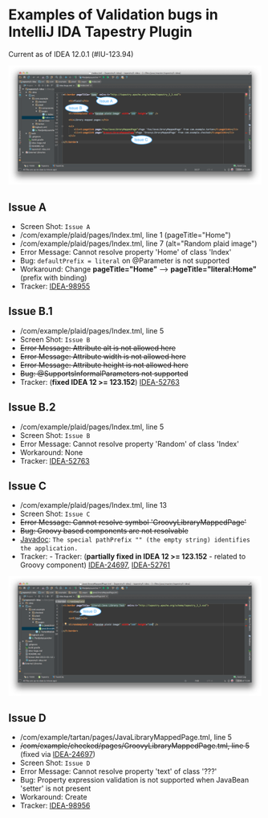 Examples of Validation bugs in IntelliJ IDA Tapestry Plugin
===========================================================
Current as of IDEA 12.0.1 (#IU-123.94)

![Bugs Screenshot 1](https://github.com/Widen/tapestry5-idea/raw/master/bugs-screenshot-1.png)

Issue A
-------
- Screen Shot: `Issue A`
 - /com/example/plaid/pages/Index.tml, line 1 (pageTitle="Home")
 - /com/example/plaid/pages/Index.tml, line 7 (alt="Random plaid image")
 - Error Message: Cannot resolve property 'Home' of class 'Index'
 - Bug: `defaultPrefix = literal` on @Parameter is not supported
 - Workaround: Change __pageTitle="Home"__ --> __pageTitle="literal:Home"__ (prefix with binding)
 - Tracker: [IDEA-98955](http://youtrack.jetbrains.com/issue/IDEA-98955)

Issue B.1
-------
- /com/example/plaid/pages/Index.tml, line 5
 - Screen Shot: `Issue B`
 - ~~Error Message: Attribute alt is not allowed here~~
 - ~~Error Message: Attribute width is not allowed here~~
 - ~~Error Message: Attribute height is not allowed here~~
 - ~~Bug: @SupportsInformalParameters not supported~~
 - Tracker: (__fixed IDEA 12 >= 123.152__) [IDEA-52763](http://youtrack.jetbrains.com/issue/IDEA-52763)

Issue B.2
-------
- /com/example/plaid/pages/Index.tml, line 5
 - Screen Shot: `Issue B`
 - Error Message: Cannot resolve property 'Random' of class 'Index'
 - Workaround: None
 - Tracker: [IDEA-52763](http://youtrack.jetbrains.com/issue/IDEA-52763)

Issue C
-------
- /com/example/plaid/pages/Index.tml, line 13
 - Screen Shot: `Issue C`
 - ~~Error Message: Cannot resolve symbol 'GroovyLibraryMappedPage'~~
 - ~~Bug: Groovy based components are not resolvable~~
  - [Javadoc](http://tapestry.apache.org/current/apidocs/org/apache/tapestry5/services/LibraryMapping.html): `The special pathPrefix "" (the empty string) identifies the application.`
 - Tracker:  - Tracker: (__partially fixed in IDEA 12 >= 123.152__ - related to Groovy component) [IDEA-24697](http://youtrack.jetbrains.com/issue/IDEA-24697), [IDEA-52761](http://youtrack.jetbrains.com/issue/IDEA-52761)

![Bugs Screenshot 2](https://github.com/Widen/tapestry5-idea/raw/master/bugs-screenshot-2.png)

Issue D
-------
- /com/example/tartan/pages/JavaLibraryMappedPage.tml, line 5
- ~~/com/example/checked/pages/GroovyLibraryMappedPage.tml, line 5~~ (fixed via [IDEA-24697](http://youtrack.jetbrains.com/issue/IDEA-24697))
 - Screen Shot: `Issue D`
 - Error Message: Cannot resolve property 'text' of class '???'
 - Bug: Property expression validation is not supported when JavaBean 'setter' is not present
 - Workaround: Create
 - Tracker: [IDEA-98956](http://youtrack.jetbrains.com/issue/IDEA-98956)
